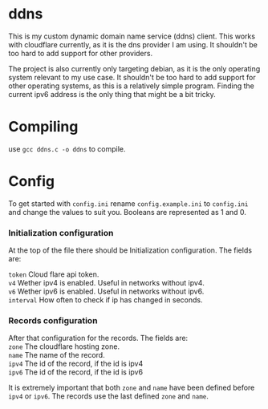 # ddns
  
This is my custom dynamic domain name service (ddns) client. This works with cloudflare currently, as it is the dns provider I am using. It shouldn't be too hard to add support for other providers.  
  
The project is also currently only targeting debian, as it is the only operating system relevant to my use case. It shouldn't be too hard to add support for other operating systems, as this is a relatively simple program. Finding the current ipv6 address is the only thing that might be a bit tricky.
  
# Compiling
  
use `gcc ddns.c -o ddns` to compile.  
  
# Config

To get started with `config.ini` rename `config.example.ini` to `config.ini` and change the values to suit you.
Booleans are represented as 1 and 0.

### Initialization configuration
  
At the top of the file there should be Initialization configuration. The fields are:  
  
`token` Cloud flare api token.  
`v4` Wether ipv4 is enabled. Useful in networks without ipv4.  
`v6` Wether ipv6 is enabled. Useful in networks without ipv6.  
`interval` How often to check if ip has changed in seconds.
  
### Records configuration
  
After that configuration for the records. The fields are:  
`zone` The cloudflare hosting zone.  
`name` The name of the record.  
`ipv4` The id of the record, if the id is ipv4  
`ipv6` The id of the record, if the id is ipv6  
  
It is extremely important that both `zone` and `name` have been defined before `ipv4` or `ipv6`. The records use the last defined `zone` and `name`.  